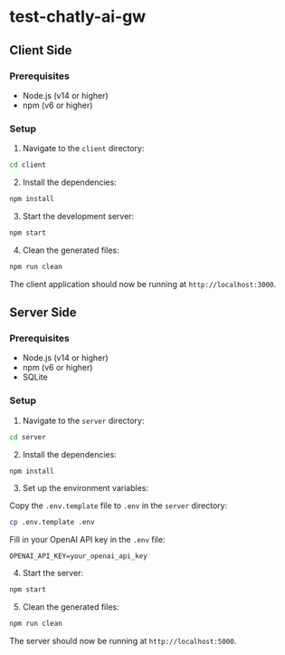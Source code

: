 # test-chatly-ai-gw

## Client Side

### Prerequisites

- Node.js (v14 or higher)
- npm (v6 or higher)

### Setup

1. Navigate to the `client` directory:

```bash
cd client
```

2. Install the dependencies:

```bash
npm install
```

3. Start the development server:

```bash
npm start
```

4. Clean the generated files:

```bash
npm run clean
```

The client application should now be running at `http://localhost:3000`.

## Server Side

### Prerequisites

- Node.js (v14 or higher)
- npm (v6 or higher)
- SQLite

### Setup

1. Navigate to the `server` directory:

```bash
cd server
```

2. Install the dependencies:

```bash
npm install
```

3. Set up the environment variables:

Copy the `.env.template` file to `.env` in the `server` directory:

```bash
cp .env.template .env
```

Fill in your OpenAI API key in the `.env` file:

```
OPENAI_API_KEY=your_openai_api_key
```

4. Start the server:

```bash
npm start
```

5. Clean the generated files:

```bash
npm run clean
```

The server should now be running at `http://localhost:5000`.
